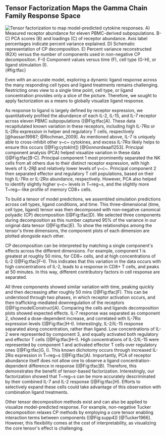 ## Tensor Factorization Maps the Gamma Chain Family Response Space

![**Tensor factorization to map model-predicted cytokine responses.** A) Measured receptor abundance for eleven PBMC-derived subpopulations. B-C) PCA scores (B) and loadings (C) of receptor abundance. Axis label percentages indicate percent variance explained. D) Schematic representation of CP decomposition. E) Percent variance reconstructed (R2X) versus the number of components used in non-negative CP decomposition. F-I) Component values versus time (F), cell type (G-H), or ligand stimulation (I).](./Figures/figure3.svg){#fig:tfac}

Even with an accurate model, exploring a dynamic ligand response across the many responding cell types and ligand treatments remains challenging. Restricting ones view to a single time point, cell type, or ligand concentration provides only a slice of the picture. Therefore, we sought to apply factorization as a means to globally visualize ligand response.

As response to ligand is largely defined by receptor expression, we quantitatively profiled the abundance of each IL-2, IL-15, and IL-7 receptor across eleven PBMC subpopulations ([@Fig:tfac]A). These data recapitulated known variation in these receptors, including high IL-7Rα or IL-2Rα expression in helper and regulatory T cells, respectively [@hassan19987; @Rochman_2009]. As mentioned above, IL-7 is uniquely able to cross-inhibit other γ~c~ cytokines, and excess IL-7Rα likely helps to ensure this occurs ([@Fig:cytokInt]) [@Gonnordeaal1253]. Principal component analysis (PCA) helped visualize variation in these data ([@Fig:tfac]B-C). Principal component 1 most prominently separated the NK cells from all others due to their distinct receptor expression, with high levels of IL-2Rβ and relatively lower levels of γ~c~. Principal component 2 then separated effector and regulatory T cell populations, based on their high IL-7Rα or IL-2Rα abundance, respectively. However, PCA also helped to identify slightly higher γ~c~ levels in T~reg~s, and the slightly more T~reg~-like profile of memory CD8+ cells.

To build a tensor of model predictions, we assembled simulation predictions across cell types, ligand conditions, and time. This three-dimensional (time, cell type, ligand) tensor was then decomposed with non-negative canonical polyadic (CP) decomposition ([@Fig:tfac]D). We selected three components during decomposition as this number captured 95% of the variance in our original data tensor ([@Fig:tfac]E). To show the relationships among the tensor's three dimensions, the component plots of each dimension are plotted alongside each other.

CP decomposition can be interpreted by matching a single component's effects across the different dimensions. For example, component 1 is greatest at roughly 50 mins, for CD8+ cells, and at high concentrations of IL-2 ([@Fig:tfac]F–I). This indicates that this variation in the data occurs with high concentrations of IL-2, leads to a response in CD8+ T cells, and peaks at 50 minutes. In this way, different contributory factors in cell response are separated.

All three components showed similar variation with time, peaking quickly and then decreasing after roughly 50 mins ([@Fig:tfac]F). This can be understood through two phases, in which receptor activation occurs, and then trafficking-mediated downregulation of the receptors ([@Fig:modelConstruct]A). Comparing the cells and ligands decomposition plots showed expected effects. IL-7 response was separated as component 2, showed a dose-dependent increase, and correlated with IL-7Rα expression levels ([@Fig:tfac]H–I). Interestingly, IL-2/IL-15 response separated along concentration, rather than ligand. Low concentrations of IL-2 were represented by component 3, and equally activated both regulatory and effector T cells ([@Fig:tfac]H–I). High concentrations of IL-2/IL-15 were represented by component 1 and activated effector T cells over regulatory ones ([@Fig:tfac]G, I). This known dichotomy occurs through increased IL-2Rα expression in T~reg~s ([@Fig:tfac]A). Importantly, PCA of receptor abundance itself does not allow one to observe a ligand concentration-dependent difference in response ([@Fig:tfac]B). Therefore, this demonstrates the benefit of tensor-based factorization. Interestingly, our factorization showed that T~reg~s can be more accurately descriminated by their combined IL-7 and IL-2 response ([@Fig:tfac]H). Efforts to selectively expand these cells could take advantage of this observation with combination ligand treatments.

Other tensor decomposition methods exist and can also be applied to visualize model-predicted response. For example, non-negative Tucker decomposition relaxes CP methods by employing a core tensor enabling interaction terms between components ([@Fig:supp4]) [@Tucker1966]. However, this flexibility comes at the cost of interpretability, as visualizing the core tensor's effect is challenging.
